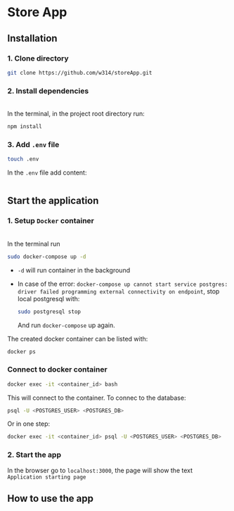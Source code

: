# Store App

## Installation

### 1. Clone directory
```bash
git clone https://github.com/w314/storeApp.git
```
### 2. Install dependencies
<br>In the terminal, in the project root directory run:
```bash
npm install
```
### 3. Add `.env` file
```bash
touch .env
```
In the `.env` file add content:
```bash

```
##  Start the application
### 1. Setup `Docker` container
<br>In the terminal run
```bash
sudo docker-compose up -d
```
- `-d` will run container in the background

- In case of the error:
`docker-compose up cannot start service postgres: driver failed programming external connectivity on endpoint`, 
stop local postgresql with:
    ```bash
    sudo postgresql stop
    ```
    And run `docker-compose` up again.

The created docker container can be listed with:
```bash
docker ps
```

### Connect to docker container
```bash
docker exec -it <container_id> bash
```
This will connect to the container. To connec to the database:
```bash
psql -U <POSTGRES_USER> <POSTGRES_DB>
```
Or in one step:
```bash
docker exec -it <container_id> psql -U <POSTGRES_USER> <POSTGRES_DB>
```


### 2. Start the app
In the browser go to `localhost:3000`, the page will show the text `Application starting page`

## How to use the app

